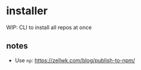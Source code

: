 # installer
WIP: CLI to install all repos at once

## notes

* Use `np`: https://zellwk.com/blog/publish-to-npm/
